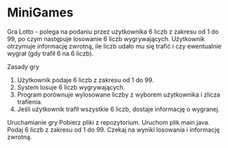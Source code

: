 # MiniGames

Gra Lotto - polega na podaniu przez użytkownika 6 liczb z zakresu od 1 do 99, po czym następuje losowanie 6 liczb wygrywających. Użytkownik otrzymuje informację zwrotną, ile liczb udało mu się trafić i czy ewentualnie wygrał (gdy trafił 6 na 6 liczb).

Zasady gry
1. Użytkownik podaje 6 liczb z zakresu od 1 do 99.
2. System losuje 6 liczb wygrywających.
3. Program porównuje wylosowane liczby z wyborem użytkownika i zlicza trafienia.
4. Jeśli użytkownik trafił wszystkie 6 liczb, dostaje informację o wygranej.

Uruchamianie gry
Pobierz pliki z repozytorium.
Uruchom plik main.java.
Podaj 6 liczb z zakresu od 1 do 99.
Czekaj na wyniki losowania i informację zwrotną.
